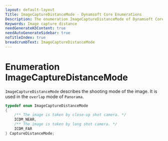 ```yaml
---
layout: default-layout
Title: ImageCaptureDistanceMode - Dynamsoft Core Enumerations
Description: The enumeration ImageCaptureDistanceMode of Dynamsoft Core is used to distinguish the close-up images from the prospect images.
Keywords: Image capture distance
needGenerateH3Content: true
needAutoGenerateSidebar: true
noTitleIndex: true
breadcrumbText: ImageCaptureDistanceMode
---
```


# Enumeration ImageCaptureDistanceMode

`ImageCaptureDistanceMode` describes the shooting mode of the image. It is used in the `overlap` mode of `Panorama`.

```cpp
typedef enum ImageCaptureDistanceMode 
{
    /** The image is taken by close-up shot camera. */
    ICDM_NEAR,    
    /** The image is taken by long shot camera. */
    ICDM_FAR
} CaptureDistanceMode;
```
